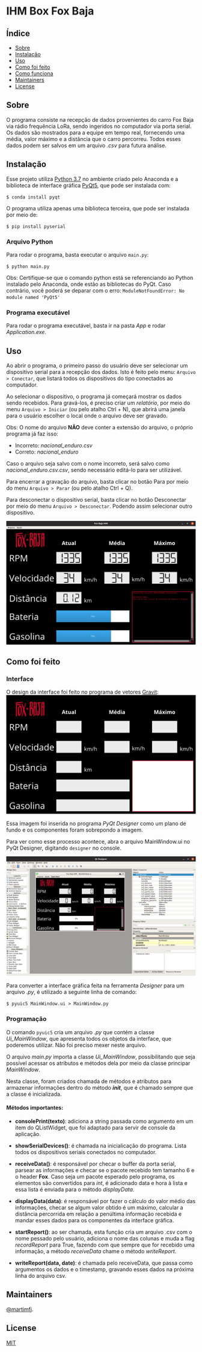 # IHM Box Fox Baja

## Índice
- [Sobre](#sobre)
- [Instalação](#instalação)
- [Uso](#uso)
- [Como foi feito](#como-foi-feito)
- [Como funciona](#como-funciona)
- [Maintainers](#maintainers)
- [License](#license)

## Sobre
O programa consiste na recepção de dados provenientes do carro Fox Baja via rádio frequência LoRa, sendo ingeridos no computador via porta serial. Os dados são mostrados para a equipe em tempo real, fornecendo uma média, valor máximo e a distância que o carro percorreu. Todos esses dados podem ser salvos em um arquivo *.csv* para futura análise.

## Instalação

Esse projeto utiliza [Python 3.7](http://python.org) no ambiente criado pelo Anaconda e a biblioteca de interface gráfica [PyQt5](https://pypi.org/project/PyQt5/), que pode ser instalada com:

```
$ conda install pyqt
```

O programa utiliza apenas uma biblioteca terceira, que pode ser instalada por meio de:
```
$ pip install pyserial
```

### Arquivo Python
Para rodar o programa, basta executar o arquivo `main.py`:
```
$ python main.py
```

Obs: Certifique-se que o comando python está se referenciando ao Python instalado pelo Anaconda, onde estão as bibliotecas do PyQt. Caso contrário, você poderá se deparar com o erro: ```ModuleNotFoundError: No module named 'PyQt5'```

### Programa executável
Para rodar o programa  executável, basta ir na pasta *App* e rodar *Application.exe*.

## Uso
Ao abrir o programa, o primeiro passo do usuário deve ser selecionar um dispositivo serial para a recepção dos dados. Isto é feito pelo menu: `Arquivo > Conectar`, que listará todos os dispositivos do tipo conectados ao computador.

Ao selecionar o dispositivo, o programa já começará mostrar os dados sendo recebidos. Para gravá-los, é preciso criar um *relatório*, por meio do menu `Arquivo > Iniciar` (ou pelo atalho Ctrl + N), que abrirá uma janela para o usuário escolher o local onde o arquivo deve ser gravado. 

Obs: O nome do arquivo **NÃO** deve conter a extensão do arquivo, o próprio programa já faz isso:
- Incorreto: *nacional_enduro.csv*
- Correto: *nacional_enduro*

Caso o arquivo seja salvo com o nome incorreto, será salvo como *nacional_enduro.csv.csv*, sendo necessário editá-lo para ser utilizável.

Para encerrar a gravação do arquivo, basta clicar no botão Para por meio do menu `Arquivo > Parar` (ou pelo atalho Ctrl + Q).

Para desconectar o dispositivo serial, basta clicar no botão Desconectar por meio do menu `Arquivo > Desconectar`. Podendo assim selecionar outro dispositivo.

![Interface do Usuário](/img/ui.jpeg)

## Como foi feito
### Interface
O design da interface foi feito no programa de vetores [Gravit](https://gravit.io/):
![Design interface](background.png)

Essa imagem foi inserida no programa *PyQt Designer* como um plano de fundo e os componentes foram sobrepondo a imagem.

Para ver como esse processo acontece, abra o arquivo MainWindow.ui no PyQt Designer, digitando `designer` no console.

![PyQt Designer](/img/designer.jpeg)

Para converter a interface gráfica feita na ferramenta *Designer* para um arquivo *.py*, é utilizado a seguinte linha de comando:

```
$ pyuic5 MainWindow.ui > MainWindow.py
```

### Programação
O comando `pyuic5` cria um arquivo *.py* que contém a classe *Ui_MainWindow*, que apresenta todos os objetos da interface, que poderemos utilizar. Não foi preciso mexer neste arquivo.

O arquivo *main.py* importa a classe *Ui_MainWindow*, possibilitando que seja possível acessar os atributos e métodos dela por meio da classe principar *MainWindow*.

Nesta classe, foram criados chamada de métodos e atributos para armazenar informações dentro do método *__init__*, que é chamado sempre que a classe é inicializada. 

#### Métodos importantes:
- **consolePrint(texto)**: adiciona a string passada como argumento em um item do QListWidget, que foi adaptado para servir de console da aplicação.

- **showSerialDevices()**: é chamada na inicialicação do programa. Lista todos os dispositivos seriais conectados no computador.

- **receiveData()**: é responsável por checar o buffer da porta serial, parsear as informações e checar se o pacote recebido tem tamanho 6 e o header **Fox**. Caso seja um pacote esperado pelo programa, os elementos são convertidos para *int*, é adicionado data e hora à lista e essa lista é enviada para o método *displayData*.

- **displayData(data)**: é responsável por fazer o cálculo do valor médio das informações, checar se algum valor obtido é um máximo, calcular a distância percorrida em relação a penúltima informação recebida e mandar esses dados para os componentes da interface gráfica.

- **startReport()**: ao ser chamada, esta função cria um arquivo .csv com o nome pessado pelo usuário, adiciona o nome das colunas e muda a flag *recordReport* para True, fazendo com que sempre que for recebido uma informação, a método *receiveData* chame o método *writeReport*.

- **writeReport(data, date)**: é chamada pelo receiveData, que passa como argumentos os dados e o timestamp, gravando esses dados na próxima linha do arquivo csv.

## Maintainers
[@martimfj](https://github.com/martimfj).


## License
[MIT](LICENSE)

